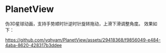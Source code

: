 # PlanetView
伪3D星球动画，支持手势顺时针逆时针旋转拖动，上滑下滑调整角度。
效果如下：

https://github.com/yqhyam/PlanetView/assets/29418368/f9856049-e484-4aba-8620-428317b3ddee
